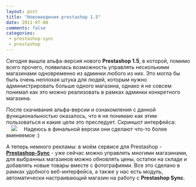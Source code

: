 ```yaml
---
layout: post
title: "Нововведения prestashop 1.5"
date: 2011-07-08
comments: false
categories:
 - prestashop-sync
 - prestashop
---
```



Сегодня вышла альфа-версия нового **Prestashop 1.5**, в  которой, помимо всего прочего, появилась возможность управлять  несколькими магазинами одновременно из админки любого из них. Это могла бы быть очень неплохая штука для людей, которым нужно администрировать больше одного магазина, однако я не совсем понимал как это можно реализовать в рамках админки конкретного магазина.

После скачивания альфа-версии и ознакомления с данной функциональностью оказалось, что я не понимаю как этим пользоваться и какие цели это преследует. Скриншот интерфейса:
<a href="http://3.bp.blogspot.com/-WJzDSnKyZvA/ThgVCPcKYLI/AAAAAAAAC84/TmPqxwbsixM/s1600/00009fds.png" imageanchor="1" style="margin-left: 1em; margin-right: 1em;"><img border="0" src="http://3.bp.blogspot.com/-WJzDSnKyZvA/ThgVCPcKYLI/AAAAAAAAC84/TmPqxwbsixM/s1600/00009fds.png" /></a>
Надеюсь в финальной версии они сделают что-то более вменяемое :)

А теперь немного рекламы: в моём сервисе для Prestashop - **<a href="http://prestashop-sync.com/" rel="nofollow">Prestashop-Sync</a>** - уже сейчас можно управлять многими магазинами, для выбранных магазинов можно обновлять цены, остатки на складе и добавлять новые товары вместе с фотографиями. Все это сделано в рамках удобного веб-интерфейса, а также у нас есть модуль, автоматически настраивающий магазин на работу с **Prestashop Sync**.
